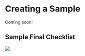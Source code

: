 # Creating a Sample

Coming soon!

## Sample Final Checklist

<img src="https://telemetry.sharepointpnp.com/sp-dev-list-formatting/docs/contributing/sample" />